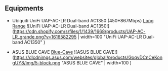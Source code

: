 Equipments
---
* Ubiquiti UniFi UAP-AC-LR Dual-band AC1350 (450+867Mbps) [Long Range](https://store.ui.com/products/unifi-ac-lr)
![UniFi UAP-AC-LR Dual-band AC1350!](https://cdn.shopify.com/s/files/1/1439/1668/products/UAP-AC-LR_grande.png?v=1616582295 | width=100 "UniFi UAP-AC-LR Dual-band AC1350" )
  

* ASUS BLUE CAVE [Blue-Cave](https://www.asus.com/nz/Networking-IoT-Servers/Whole-Home-Mesh-WiFi-System/AiMesh-WiFi-Routers-and-Systems/Blue-Cave/)
![ASUS BLUE CAVE!](https://dlcdnimgs.asus.com/websites/global/products/GoqvDCnCeKongUY8/img/5-block.png "ASUS BLUE CAVE" | width=100 )
